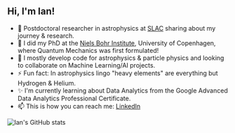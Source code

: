 ## Hi, I'm Ian!

- 🔭 Postdoctoral researcher in astrophysics at [SLAC](https://www6.slac.stanford.edu/) sharing about my journey & research.
- 🌱 I did my PhD at the [Niels Bohr Institute](https://nbi.ku.dk/english/), University of Copenhagen, where Quantum Mechanics was first formulated! 
- 👯 I mostly develop code for astrophysics & particle physics and looking to collaborate on Machine Learning/AI projects.
- ⚡ Fun fact: In astrophysics lingo "heavy elements" are everything but Hydrogen & Helium.
- ✨ I'm currently learning about Data Analytics from the Google Advanced Data Analytics Professional Certificate.
- 📫 This is how you can reach me: [LinkedIn](https://www.linkedin.com/in/ian-padilla-gay-2b0b0090/)

![Ian's GitHub stats](https://github-readme-stats.vercel.app/api?username=ianpaga&show_icons=true&theme=radical)

<!--
**ianpaga/ianpaga** is a ✨ _special_ ✨ repository because its `README.md` (this file) appears on your GitHub profile.

Here are some ideas to get you started:

-->
